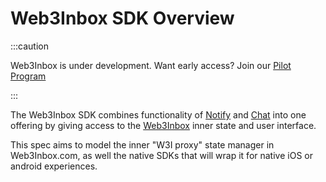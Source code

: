 # Web3Inbox SDK Overview

:::caution

Web3Inbox is under development. Want early access? Join our [Pilot Program](https://walletconnect.com/partners)

:::

The Web3Inbox SDK combines functionality of
[Notify](../../clients/notify/README.md) and [Chat](../../clients/chat/README.md) 
into one offering by giving access to the [Web3Inbox](https://web3inbox.com)
inner state and user interface. 

This spec aims to model the inner "W3I proxy" state manager in Web3Inbox.com, 
as well the native SDKs that will wrap it for native iOS or android experiences.
